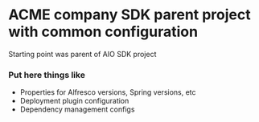 # ACME company SDK parent project with common configuration
Starting point was parent of AIO SDK project

### Put here things like

* Properties for Alfresco versions, Spring versions, etc
* Deployment plugin configuration
* Dependency management configs

